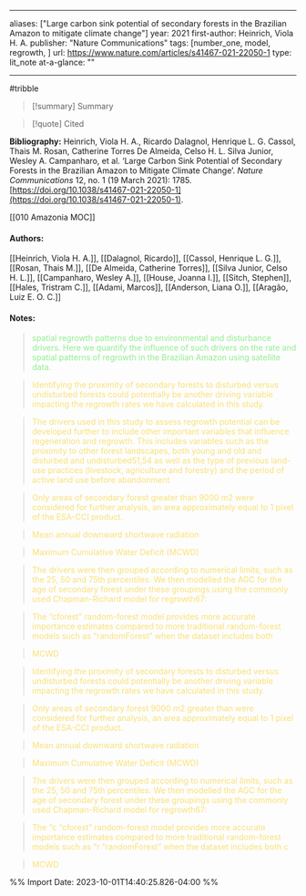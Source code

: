 
---
aliases: ["Large carbon sink potential of secondary forests in the Brazilian Amazon to mitigate climate change"] 
year: 2021 
first-author: Heinrich, Viola H. A.
publisher: "Nature Communications" 
tags: [number_one, model, regrowth, ]
url: https://www.nature.com/articles/s41467-021-22050-1 
type: lit_note
at-a-glance: ""

--- 
#tribble
>[!summary] Summary

>[!quote] Cited

**Bibliography:** Heinrich, Viola H. A., Ricardo Dalagnol, Henrique L. G. Cassol, Thais M. Rosan, Catherine Torres De Almeida, Celso H. L. Silva Junior, Wesley A. Campanharo, et al. ‘Large Carbon Sink Potential of Secondary Forests in the Brazilian Amazon to Mitigate Climate Change’. _Nature Communications_ 12, no. 1 (19 March 2021): 1785. [https://doi.org/10.1038/s41467-021-22050-1](https://doi.org/10.1038/s41467-021-22050-1). 

  [[010 Amazonia MOC]] 
#### Authors:
[[Heinrich, Viola H. A.]], [[Dalagnol, Ricardo]], [[Cassol, Henrique L. G.]], [[Rosan, Thais M.]], [[De Almeida, Catherine Torres]], [[Silva Junior, Celso H. L.]], [[Campanharo, Wesley A.]], [[House, Joanna I.]], [[Sitch, Stephen]], [[Hales, Tristram C.]], [[Adami, Marcos]], [[Anderson, Liana O.]], [[Aragão, Luiz E. O. C.]]
#### Notes:
 
> <span style="color: #90EE90">spatial regrowth patterns due to environmental and disturbance drivers. Here we quantify the influence of such drivers on the rate and spatial patterns of regrowth in the Brazilian Amazon using satellite data.</span> 

 

 > <span style="color: #F9E076">Identifying the proximity of secondary forests to disturbed versus undisturbed forests could potentially be another driving variable impacting the regrowth rates we have calculated in this study.</span>

 

 > <span style="color: #F9E076">The drivers used in this study to assess regrowth potential can be developed further to include other important variables that influence regeneration and regrowth. This includes variables such as the proximity to other forest landscapes, both young and old and disturbed and undisturbed51,54 as well as the type of previous land-use practices (livestock, agriculture and forestry) and the period of active land use before abandonment</span>

 

 > <span style="color: #F9E076">Only areas of secondary forest greater than 9000 m2 were considered for further analysis, an area approximately equal to 1 pixel of the ESA-CCI product.</span>

 

 > <span style="color: #F9E076">Mean annual downward shortwave radiation</span>

 

 > <span style="color: #F9E076">Maximum Cumulative Water Deficit (MCWD)</span>

 

 > <span style="color: #F9E076">The drivers were then grouped according to numerical limits, such as the 25, 50 and 75th percentiles. We then modelled the AGC for the age of secondary forest under these groupings using the commonly used Chapman-Richard model for regrowth67:</span>

 

 > <span style="color: #F9E076">The “cforest” random-forest model provides more accurate importance estimates compared to more traditional random-forest models such as “randomForest” when the dataset includes both</span>

 

 > <span style="color: #F9E076">MCWD</span>

 

 > <span style="color: #F9E076">Identifying the proximity of secondary forests to disturbed versus undisturbed forests could potentially be another driving variable impacting the regrowth rates we have calculated in this study.</span>

 

 > <span style="color: #F9E076">Only areas of secondary forest 9000 m2 greater than were considered for further analysis, an area approximately equal to 1 pixel of the ESA-CCI product.</span>

 

 > <span style="color: #F9E076">Mean annual downward shortwave radiation</span>

 

 > <span style="color: #F9E076">Maximum Cumulative Water Deficit (MCWD)</span>

 

 > <span style="color: #F9E076">The drivers were then grouped according to numerical limits, such as the 25, 50 and 75th percentiles. We then modelled the AGC for the age of secondary forest under these groupings using the commonly used Chapman-Richard model for regrowth67:</span>

 

 > <span style="color: #F9E076">The “c “cforest” random-forest model provides more accurate importance estimates compared to more traditional random-forest models such as “r “randomForest” when the dataset includes both c</span>

 

 > <span style="color: #F9E076">MCWD</span>

 

%% Import Date: 2023-10-01T14:40:25.826-04:00 %%
